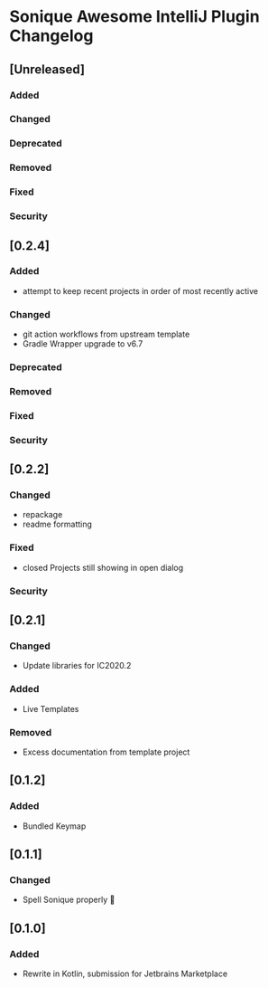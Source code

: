 <!-- Keep a Changelog guide -> https://keepachangelog.com -->

# Sonique Awesome IntelliJ Plugin Changelog

## [Unreleased]
### Added

### Changed

### Deprecated

### Removed

### Fixed

### Security
## [0.2.4]
### Added
- attempt to keep recent projects in order of most recently active

### Changed
- git action workflows from upstream template
- Gradle Wrapper upgrade to v6.7
### Deprecated

### Removed

### Fixed

### Security
## [0.2.2]
### Changed
 - repackage
 - readme formatting
### Fixed
 - closed Projects still showing in open dialog
### Security

## [0.2.1]
### Changed
- Update libraries for IC2020.2

### Added
- Live Templates

### Removed
- Excess documentation from template project

## [0.1.2]
### Added
- Bundled Keymap

## [0.1.1]
### Changed
- Spell Sonique properly :facepalm:

## [0.1.0]
### Added
- Rewrite in Kotlin, submission for Jetbrains Marketplace 

